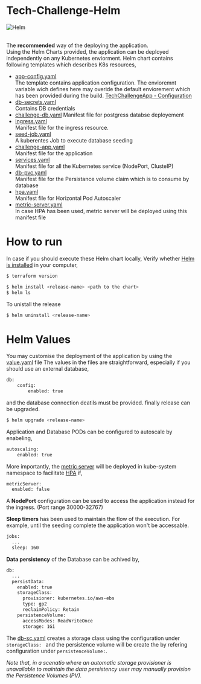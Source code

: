 # Tech-Challenge-Helm

![Helm](https://encrypted-tbn0.gstatic.com/images?q=tbn%3AANd9GcQyA_iUoPksLXi6PmNkCHm_frDELgYbIVHmb0VADyoYRPl1NhP2QmBE_Hjv1CgCPm2AV6ztTxfa6Byi7mGHNOAPlBAkhoxwU4iUmz5TReI&usqp=CAU&ec=45722099)

<br>The **recommended** way of the deploying the application.
<br>Using the Helm Charts provided, the application can be deployed independently on any Kubernetes enviorment. 
Helm chart contains following templates which describes K8s resources,
- [app-config.yaml](https://github.com/krishanthisera/TechChallengeApp/blob/master/k8s-helm/tech-challenge/templates/app-config.yaml)
<br> The template contains application configuration. The envioremnt variable wich defines here may overide the default enviorement which has been provided during the build.  [TechChallengeApp - Configuration](https://github.com/krishanthisera/TechChallengeApp/blob/master/doc/config.md)
- [db-secrets.yaml](https://github.com/krishanthisera/TechChallengeApp/blob/master/k8s-helm/tech-challenge/templates/db-secrets.yaml)
<br> Contains DB credentials
- [challenge-db.yaml](https://github.com/krishanthisera/TechChallengeApp/blob/master/k8s-helm/tech-challenge/templates/challenge-db.yaml)
Manifest file for postgress databse deployement
- [ingress.yaml](https://github.com/krishanthisera/TechChallengeApp/blob/master/k8s-helm/tech-challenge/templates/ingress.yaml)
<br> Manifest file for the ingress resource.
- [seed-job.yaml](https://github.com/krishanthisera/TechChallengeApp/blob/master/k8s-helm/tech-challenge/templates/seed-job.yaml)
<br> A kuberentes Job to execute database seeding
- [challenge-app.yaml](https://github.com/krishanthisera/TechChallengeApp/blob/master/k8s-helm/tech-challenge/templates/challenge-app.yaml)
<br> Manifest file for the application
- [services.yaml](https://github.com/krishanthisera/TechChallengeApp/blob/master/k8s-helm/tech-challenge/templates/services.yaml)
<br> Manifest file for all the Kubernetes service (NodePort, ClusteIP)
- [db-pvc.yaml](https://github.com/krishanthisera/TechChallengeApp/blob/master/k8s-helm/tech-challenge/templates/db-pvc.yaml) 
<br> Manifest file for the Persistance volume claim which is to consume by database
- [hpa.yaml](https://github.com/krishanthisera/TechChallengeApp/blob/master/k8s-helm/tech-challenge/templates/hpa.yaml)
<br> Manifest file for Horizontal Pod Autoscaler
- [metric-server.yaml](https://github.com/krishanthisera/TechChallengeApp/blob/master/k8s-helm/tech-challenge/templates/metric-server.yaml)
<br> In case HPA has been used, metric server will be deployed using this manifest file

# How to run

In case if you should execute these Helm chart locally,
Verify whether [Helm is installed](https://helm.sh/docs/intro/install/) in your computer,
```sh
$ terraform version
```
```sh
$ helm install <release-name> <path to the chart>
$ helm ls
```
To unistall the release
```sh
$ helm uninstall <release-name>
```
# Helm Values
You may customise the deployment of the application by using the [value.yaml](https://github.com/krishanthisera/TechChallengeApp/blob/master/k8s-helm/tech-challenge/values.yaml) file 
The values in the files are straightforward, especially if you should use an external database, 
```sh
db:
    config:
        enabled: true
```
and the database connection deatils must be provided.
finally release can be upgraded.

```sh
$ helm upgrade <release-name>
```
Application and Database PODs can be configured to autoscale by enabeling,
```sh
autoscaling:
    enabled: true
```
More importantly, the [metric server](https://github.com/kubernetes-sigs/metrics-server) will be deployed in kube-system namespace to facilitate [HPA](https://kubernetes.io/docs/tasks/run-application/horizontal-pod-autoscale/) if,
```sh
metricServer:
  enabled: false
```
A **NodePort** configuration can be used to access the application instead for the ingress. (Port range 30000-32767)

**Sleep timers** has been used to maintain the flow of the execution. For example, until the seeding complete the application won't be accessable.
```sh
jobs:
  ...
  sleep: 160
 ```
**Data persistency** of the Database can be achived by,
```sh
db:
  ...
  persistData:
    enabled: true
    storageClass:
      provisioner: kubernetes.io/aws-ebs
      type: gp2
      reclaimPolicy: Retain
    persistenceVolume:
      accessModes: ReadWriteOnce
      storage: 1Gi
```
The [db-sc.yaml](https://github.com/krishanthisera/TechChallengeApp/blob/master/k8s-helm/tech-challenge/templates/db-sc.yaml) creates a storage class using the configuration under `storageClass: ` and the persistence volume will be create the by refering configuration under `persistenceVolume:`.

_Note that, in a scenatio where an automatic storage provisioner is unavailable to maintain the data persistency user may manually provision the Persistence Volumes (PV)._
